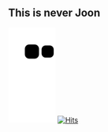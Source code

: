 ## This is never Joon
![snake gif](https://github.com/apnalkkamkkamhanjoon/apnalkkamkkamhanjoon/blob/output/github-contribution-grid-snake.svg)
[![Hits](https://hits.seeyoufarm.com/api/count/incr/badge.svg?url=https%3A%2F%2Fgithub.com%2Fapnalkkamkkamhanjoon&count_bg=%2300B5FF&title_bg=%23555555&icon=&icon_color=%23FF0000&title=hits&edge_flat=false)](https://hits.seeyoufarm.com)
